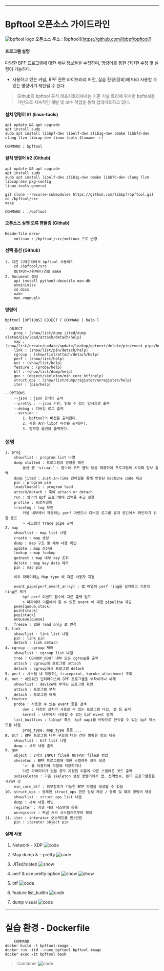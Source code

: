 ***
# Bpftool 오픈소스 가이드라인 

![bpftool logo](./img/bpftool_logo.png)
오픈소스 주소 : [bpftool](https://github.com/libbpf/bpftool/]

#### 프로그램 설명
다양한 BPF 프로그램에 대한 세부 정보들을 수집하며, 명령어를 통한 간단한 수정 및 설정이 가능하다.
* 사용하고 있는 커널, BPF 관련 라이브러리 버전, 실습 환경(장비)에 따라 사용할 수 있는 명령어가 제한될 수 있다.

> Github의 bpftool 공식 레포지토리에서는 기존 커널 트리에 위치한 bpftool을 기반으로 지속적인 개발 및 보수 작업을 통해 업데이트하고 있다.

#### 설치 명령어 #1 (linux-tools)

```
apt update && apt upgrade
apt install sudo
sudo apt install libbpf-dev libelf-dev zlib1g-dev cmake libbfd-dev clang llvm libcap-dev linux-tools-$(uname -r)

COMMAND : bpftool
```
#### 설치 명령어 #2 (Github)

```
apt update && apt upgrade
apt install sudo
sudo apt install libelf-dev zlib1g-dev cmake libbfd-dev clang llvm libcap-dev pkg-config
linux-tools-general

git clone --recurse-submodules https://github.com/libbpf/bpftool.git
cd /bpftool/src
make

COMMAND : ./bpftool
```
#### 오픈소스 실행 오류 핸들링 (Github)
```
Headerfile error
	vmlinux : /bpftool/src/vmlinux 으로 변경
```

#### 선택 옵션 (Github)
```
1. 다른 디렉토리에서 bpftool 사용하기
	cd /bpftool/src
	OUTPUT=/원하는/경로 make
2. Document 생성
	apt install python3-docutils man-db
	unminimize
	cd docs
	make
	man <manual>
```
#### 명령어
	bpftool [OPTIONS] OBJECT { COMMAND | help }
```
- OBJECT
	prog : (show/list/dump jited/dump xlated/pin/load/attach/detach/help)
	map : (show/list/create/update/update/lookup/getnext/delete/pin/event_pipe/help)
	link : (show/list/pin/detach/help)
	cgroup : (show/list/attach/detach/help)
	perf : (show/list/help)
	net : (show/list/help)
	feature : (probe/help)
	btf : (show/list/dump/help)
	gen : (object/skeleton/min_core_btf/help)
	struct_ops : (show/list/dump/register/unregister/help)
	iter : (pin/help)

- OPTIONS 
	--json : json 형식의 출력
	--pretty : --json 기반, 읽을 수 있는 양식으로 출력
	--debug : 디버깅 로그 출력
	--version : 
		1. bpftool의 버전을 출력한다. 
		2. 사용 중인 libpf 버전을 출력한다. 
		3. 컴파일 옵션을 출력한다.
```
### 설명
```
1. prog
	show/list : program list 나열
	dump xlatted : 프로그램의 명령줄 확인
		옵션 중 'visual' : 함수와 코드 블럭 등을 제공하여 프로그램의 시각화 정보 출력
	dump jited : Just-In-Time 컴파일을 통해 변환된 machine code 제공
	pin : program pin
	load/loadall : program load
	attach/detach : 훅에 attach or detach
	run : 임의의 Bpf 프로그램에 입력을 주고 실행
	profile : 프로파일링
	tracelog : log 확인
		커널 내부에서 작동하는 perf 이벤트나 디버깅 로그를 유저 공간에서 확인하기 위한 용도
		> 시스템의 trace pipe 출력
2. map
	show/list : map list 나열
	create : map 생성
	dump : map 구조 및 세부 내용 확인
	update : map 최신화
	lookup : map lookup
	getnext : map 내부 key 조회
	delete : map key data 제거
	pin : map pin
	
	이하 파라미터는 Map type 에 따른 사용자 지정
	
	event_pipe[perf_event_array] : 맵 배열에 perf ring을 설치하고 기존의 ring은 제거
		bpf perf 이벤트 함수에 따른 출력 덤프
		> 파라미터 이름에서 알 수 있듯 event 에 대한 pipeline 제공
	peek[queue,stack]
	push[stack]
	pop[stack]
	enqueue[queue]
	freeze : 맵을 read only 로 변경 
3. link
	show/list : link list 나열
	pin : link pin
	detach : link detach
4. cgroup : cgroup 제어
	show/list : cgroup list 나열
	tree : CGROUP_ROUT 내부 모든 cgroup을 출력
	attach : cgroup에 프로그램 attach
	detach : cgroup에서 프로그램 detach
5. perf : 시스템 내 작동하는 tracepoint, kprobe attachment 조회
6. net : 네트워크 인터페이스에 BPF 프로그램을 부착하거나 해제
	show/list : device에 부착된 프로그램 확인
	attach : 프로그램 부착
	detach : 프로그램 해제
7. feature
	probe : 사용할 수 있는 event 등을 검색 
		dev : 지정한 장치가 사용할 수 있는 프로그램 타입, 맵 등 출력
		kernel : 내부에서 사용할 수 있는 bpf event 검색
	list_builtins : libbpf 혹은  bpf uapi를 바탕으로 인식할 수 있는 bpf 리스트를 나열
		prog_type, map_type 등등....
8. btf : BPF 프로그램 내부 구조에 대한 간단 명확한 정보 제공
	show/list : btf list 나열
	dump : 세부 내용 출력
9. gen
	object : 2개의 INPUT file을 OUTPUT file로 병합
	skeleton : BPF 프로그램에 대한 스켈레톤 코드 생성
		'>' 를 이용하여 파일에 저장하거나
		다른 파라미터가 없을 경우 지정된 이름에 따른 스켈레톤 코드 출력
	subskeleton : 기존 skeleton 생성 명령어에서 맵, 전역변수, BPF 프로그램등을 제외한 것
	min_core_btf : 외부참조가 가능한 BTF 파일을 생성할 수 있음
10. struct_ops : 등록된 struct_ops 관련 정보 제공 / 등록 및 해제 명령어 제공
	show/list : struct_ops list 나열
	dump : 세부 내용 확인
	register : 커널 서브 시스템에 등록
	unregister : 커널 서브 시스템으로부터 해제
11. iter : interator 오브젝트를 핀/언핀
	pin : iterator object pin
```
#### 실제 사용
1. Network - XDP
	![code](./img/Network_bpftool.gif)
2. Map dump & --pretty
	![code](./img/j_map_dump.png)

3.  JITed/xlated
	![show](./img/bpftool_xlated_jited.jpg)
4.  perf & use pretty option
	![show](./img/bpftool_perf.jpg)
	![show](./img/bpftool_perf2.jpg)
5.  btf
	![code](./img/bpftool_btf.jpg)
6.  feature list_builtin
	![code](./img/bpftool_feature.jpg)
7.  dump visual	
	![code](./img/bpftool_dump_visual.png)
 

---
# 실습 환경 - Dockerfile

```
	COMMAND
docker build -t bpftool-image .
docker run -itd --name bpftool bpftool-image
docker exec -it bpftool bash

```
> Container
	![code](./img/bpftool_docker.jpg)

